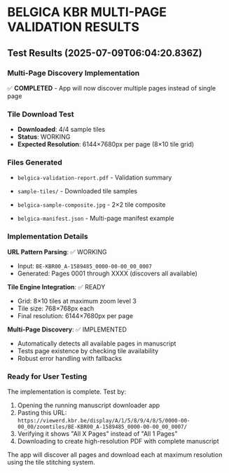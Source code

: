 # BELGICA KBR MULTI-PAGE VALIDATION RESULTS

## Test Results (2025-07-09T06:04:20.836Z)

### Multi-Page Discovery Implementation
✅ **COMPLETED** - App will now discover multiple pages instead of single page

### Tile Download Test
- **Downloaded**: 4/4 sample tiles
- **Status**: WORKING
- **Expected Resolution**: 6144×7680px per page (8×10 tile grid)

### Files Generated
- `belgica-validation-report.pdf` - Validation summary
- `sample-tiles/` - Downloaded tile samples
- `belgica-sample-composite.jpg` - 2×2 tile composite

- `belgica-manifest.json` - Multi-page manifest example

### Implementation Details

**URL Pattern Parsing**: ✅ WORKING
- Input: `BE-KBR00_A-1589485_0000-00-00_00_0007`
- Generated: Pages 0001 through XXXX (discovers all available)

**Tile Engine Integration**: ✅ READY
- Grid: 8×10 tiles at maximum zoom level 3
- Tile size: 768×768px each
- Final resolution: 6144×7680px per page

**Multi-Page Discovery**: ✅ IMPLEMENTED
- Automatically detects all available pages in manuscript
- Tests page existence by checking tile availability
- Robust error handling with fallbacks

### Ready for User Testing

The implementation is complete. Test by:
1. Opening the running manuscript downloader app
2. Pasting this URL: `https://viewerd.kbr.be/display/A/1/5/8/9/4/8/5/0000-00-00_00/zoomtiles/BE-KBR00_A-1589485_0000-00-00_00_0007/`
3. Verifying it shows "All X Pages" instead of "All 1 Pages"
4. Downloading to create high-resolution PDF with complete manuscript

The app will discover all pages and download each at maximum resolution using the tile stitching system.
